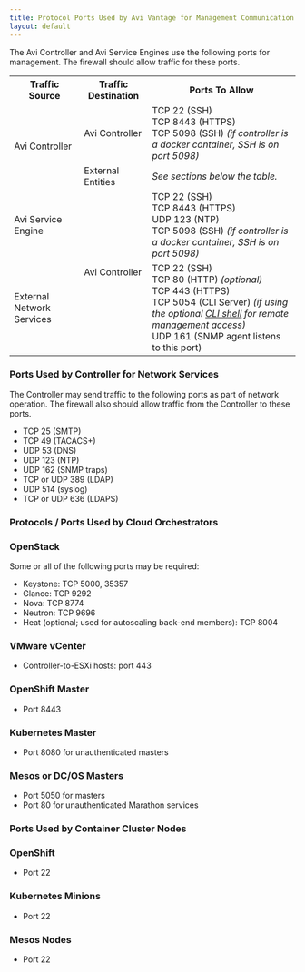 ```yaml
---
title: Protocol Ports Used by Avi Vantage for Management Communication
layout: default
---
```

The Avi Controller and Avi Service Engines use the following ports for management. The firewall should allow traffic for these ports.
<table class="table table table-bordered table-hover">  
<tbody>      
<tr>    
<th>Traffic Source
</th>
<th>Traffic Destination
</th>
<th>Ports To Allow
</th>
</tr>
<tr>    
<td rowspan="2">Avi Controller</td>
<td>Avi Controller</td>
<td>TCP 22 (SSH)<br> TCP 8443 (HTTPS)<br> TCP 5098 (SSH) <em>(if controller is a docker container, SSH is on port 5098)</em></td>
</tr>
<tr>   
<td>External Entities</td>
<td><em>See sections below the table.</em></td>
</tr>
<tr>    
<td>Avi Service Engine</td>
<td rowspan="2">Avi Controller</td>
<td>TCP 22 (SSH)<br> TCP 8443 (HTTPS)<br> UDP 123 (NTP)<br> TCP 5098 (SSH) <em>(if controller is a docker container, SSH is on port 5098)</em></td>
</tr>
<tr>   
<td>External Network Services</td>
<td>TCP 22 (SSH)<br> TCP 80 (HTTP) <em>(optional)</em><br> TCP 443 (HTTPS)<br> TCP 5054 (CLI Server) <em>(if using the optional <a href="/2016/02/26/cli-installing-the-cli-shell/">CLI shell</a> for remote management access)</em><br> UDP 161 (SNMP agent listens to this port)</td>
</tr>
</tbody>
</table>  

### Ports Used by Controller for Network Services

The Controller may send traffic to the following ports as part of network operation. The firewall also should allow traffic from the Controller to these ports.

* TCP 25 (SMTP)
* TCP 49 (TACACS+)
* UDP 53 (DNS)
* UDP 123 (NTP)
* UDP 162 (SNMP traps)
* TCP or UDP 389 (LDAP)
* UDP 514 (syslog)
* TCP or UDP 636 (LDAPS) 

### Protocols / Ports Used by Cloud Orchestrators

### OpenStack

Some or all of the following ports may be required:

* Keystone: TCP 5000, 35357
* Glance: TCP 9292
* Nova: TCP 8774
* Neutron: TCP 9696
* Heat (optional; used for autoscaling back-end members): TCP 8004 

### VMware vCenter

* Controller-to-ESXi hosts: port 443 

### OpenShift Master

* Port 8443 

### Kubernetes Master

* Port 8080 for unauthenticated masters 

### Mesos or DC/OS Masters

* Port 5050 for masters
* Port 80 for unauthenticated Marathon services 

### Ports Used by Container Cluster Nodes

### OpenShift

* Port 22 

### Kubernetes Minions

* Port 22 

### Mesos Nodes

* Port 22 